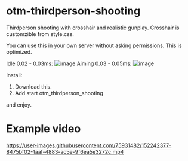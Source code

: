 # otm-thirdperson-shooting

Thirdperson shooting with crosshair and realistic gunplay. Crosshair is customzible from style.css.

You can use this in your own server without asking permissions. This is optimized.



Idle 0.02 - 0.03ms: ![image](https://user-images.githubusercontent.com/75931482/152242637-689c286a-9d67-48b3-8780-7eaad192f140.png)
Aiming 0.03 - 0.05ms: ![image](https://user-images.githubusercontent.com/75931482/152242722-c87dc735-e898-4997-a0f7-27df16730ec2.png)


Install: 

1. Download this.
2. Add start otm_thirdperson_shooting

and enjoy.

# Example video

https://user-images.githubusercontent.com/75931482/152242377-8475bf02-1aaf-4883-ac5e-9f6ea5e3272c.mp4


